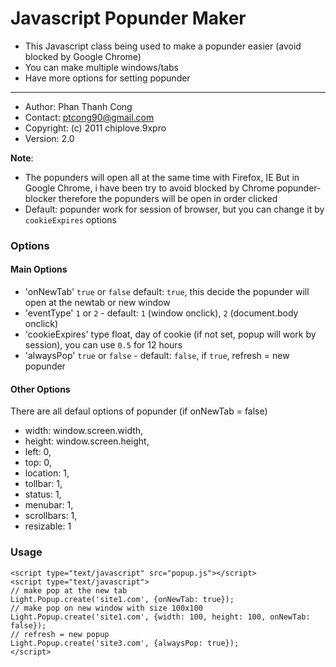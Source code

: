 # Javascript Popunder Maker
* This Javascript class being used to make a popunder easier (avoid blocked by Google Chrome)
* You can make multiple windows/tabs
* Have more options for setting popunder

***

* Author: Phan Thanh Cong 
* Contact: ptcong90@gmail.com
* Copyright: (c) 2011 chiplove.9xpro
* Version: 2.0

**Note**: 
* The popunders will open all at the same time with Firefox, IE
But in Google Chrome, i have been try to avoid blocked by Chrome popunder-blocker therefore the popunders will be open in order clicked
* Default: popunder work for session of browser, but you can change it by `cookieExpires` options

### Options
#### Main Options
* 'onNewTab' `true` or `false` default: `true`, this decide the popunder will open at the newtab or new window
* 'eventType' `1` or `2` - default: `1` (window onclick), `2` (document.body onclick)
* 'cookieExpires' type float, day of cookie (if not set, popup will work by session), you can use `0.5` for 12 hours
* 'alwaysPop' `true` or `false` - default: `false`, if `true`, refresh = new popunder

#### Other Options
There are all defaul options of popunder (if onNewTab = false)

* width:        window.screen.width,
* height:	window.screen.height,
* left:		0,
* top:		0,
* location:	1,
* tollbar:	1,
* status:	1,
* menubar:	1,
* scrollbars:	1,
* resizable:	1

### Usage

    <script type="text/javascript" src="popup.js"></script>
    <script type="text/javascript">
    // make pop at the new tab
    Light.Popup.create('site1.com', {onNewTab: true});
    // make pop on new window with size 100x100
    Light.Popup.create('site1.com', {width: 100, height: 100, onNewTab: false});
    // refresh = new popup
    Light.Popup.create('site3.com', {alwaysPop: true});
    </script>

